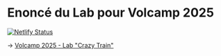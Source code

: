 # Enoncé du Lab pour Volcamp 2025

[![Netlify Status](https://api.netlify.com/api/v1/badges/43c6baf8-a67c-415a-a15d-ba71118be16c/deploy-status)](https://app.netlify.com/projects/volcamp2025/deploys)

-> [Volcamp 2025 - Lab "Crazy Train"](https://volcamp2025.netlify.app/)
